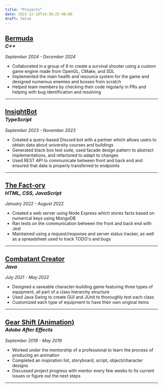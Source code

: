 ```yaml
---
title: "Projects"
date: 2022-12-10T14:39:25-08:00
draft: false
---
```


## [**Bermuda**](https://github.com/AndyyyLi/Bermuda "Visit Source")
<h1 style="margin: -20px"></h1>

### *C++*
*September 2024 - December 2024*

- Collaborated in a group of 6 to create a survival shooter using a custom game engine made from OpenGL, CMake, and SDL
- Implemented the main health and resource system for the game and designed numerous enemies and bosses from scratch
- Helped team members by checking their code regularly in PRs and helping with bug identification and resolving

---

## [**InsightBot**](https://github.com/AndyyyLi/insightbot "Visit Source")
<h1 style="margin: -20px"></h1>

### *TypeScript*
*September 2023 - November 2023*

- Created a query-based Discord bot with a partner which allows users to obtain data about university courses and buildings
- Generated black box test suite, used facade design pattern to abstract implementations, and refactored to adapt to changes
- Used REST API to communicate between front and back end and ensured that data is properly transferred to endpoints

---

## [**The Fact-ory**](https://github.com/AndyyyLi/fact-ory "Visit Source")
<h1 style="margin: -20px"></h1>

### *HTML, CSS, JavaScript*
*January 2022 - August 2022*

- Created a web server using Node Express which stores facts based on numerical keys using MongoDB
- Ran tests on the communication between the front and back end with Jest
- Maintained using a request/response and server status tracker, as well as a spreadsheet used to track TODO's and bugs

---

## [**Combatant Creator**](https://github.com/AndyyyLi/combatant-creator "Visit Source")
<h1 style="margin: -20px"></h1>

### *Java*
*July 2021 - May 2022*

- Designed a saveable character-building game featuring three types of equipment, all part of a class hierarchy structure
- Used Java Swing to create GUI and JUnit to thoroughly test each class
- Customized each type of equipment to have their own original items

---

## [**Gear Shift (Animation)**](https://youtu.be/VnWvOObJ1Eg "Watch on Youtube")
<h1 style="margin: -20px"></h1>

### *Adobe After Effects*
*September 2018 - May 2019*

- Worked under the mentorship of a professional to learn the process of producing an animation
- Completed an inspiration list, storyboard, script, object/character designs
- Discussed project progress with mentor every few weeks to fix current issues or figure out the next steps

---